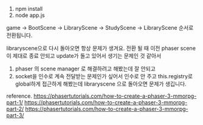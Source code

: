 1. npm install
2. node app.js
 
game -> BootScene -> LibraryScene -> StudyScene -> LibraryScene 순서로 전환됩니다.
 
libraryscene으로 다시 돌아오면 항상 문제가 생겨요.
전환 될 때 이전 phaser scene이 제대로 종료 안되고 update가 돌고 있어서 생기는 문제인 것 같아서 
1. phaser 의 scene manager 로 해결하려고 해봤는데 잘 안되고 
2. socket을 인수로 계속 전달받는 문제인가 싶어서 인수로 안 주고 this.registry로 global하게 접근하게 해봤는데
libraryscene 으로 돌아오면 문제가 생깁니다.   
  
reference. 
https://phasertutorials.com/how-to-create-a-phaser-3-mmorpg-part-1/
https://phasertutorials.com/how-to-create-a-phaser-3-mmorpg-part-2/
https://phasertutorials.com/how-to-create-a-phaser-3-mmorpg-part-3/
